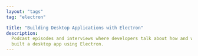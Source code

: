 ```yaml
---
layout: "tags"
tag: "electron"

title: "Building Desktop Applications with Electron"
description:
  Podcast episodes and interviews where developers talk about how and why they
  built a desktop app using Electron.
---
```

